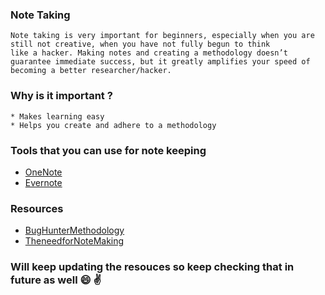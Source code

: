 ### Note Taking
````
Note taking is very important for beginners, especially when you are still not creative, when you have not fully begun to think 
like a hacker. Making notes and creating a methodology doesn’t guarantee immediate success, but it greatly amplifies your speed of becoming a better researcher/hacker. 
````
### Why is it important ?
````
* Makes learning easy
* Helps you create and adhere to a methodology
````
### Tools that you can use for note keeping 

* [OneNote](https://www.microsoft.com/en-in/microsoft-365/onenote/digital-note-taking-app?ms.url=onenotecom&rtc=1)
* [Evernote](https://evernote.com/)

### Resources 

* [BugHunterMethodology](https://www.bugcrowd.com/blog/the-importance-of-notes-session-tracking-bug-bounty-hunter-methodology/)
* [TheneedforNoteMaking](https://sankethsharath.medium.com/the-need-for-note-making-and-an-organized-methodology-in-bug-bounty-hunting-f4d23c7db4bf)

### Will keep updating the resouces so keep checking that in future as well :smile: :v: